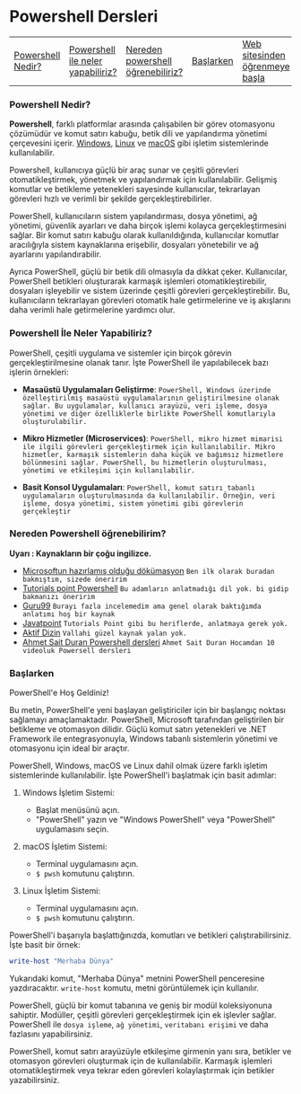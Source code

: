 # Powershell Dersleri
<table>
  <tr>
    <td><a href="#nedir">Powershell Nedir?</a></td>
    <td><a href="#yapilabilecekler">Powershell ile neler yapabiliriz?</a></td>
    <td><a href="#kaynaklar">Nereden powershell öğrenebiliriz?</a></td>
    <td><a href="#baslarken">Başlarken</a></td>
    <td><a href="https://hasan-kilici.github.io/powershell-dersleri/">Web sitesinden öğrenmeye başla</a></td>
  </tr>
</table>
<div id="nedir">

### Powershell Nedir?

**Powershell**, farklı platformlar arasında çalışabilen bir görev otomasyonu çözümüdür ve komut satırı kabuğu, betik dili ve yapılandırma yönetimi çerçevesini içerir. <a href="https://en.wikipedia.org/wiki/Microsoft_Windows">Windows</a>, <a href="https://en.wikipedia.org/wiki/Linux">Linux</a> ve <a href="https://en.wikipedia.org/wiki/MacOS">macOS</a> gibi işletim sistemlerinde kullanılabilir.

Powershell, kullanıcıya güçlü bir araç sunar ve çeşitli görevleri otomatikleştirmek, yönetmek ve yapılandırmak için kullanılabilir. Gelişmiş komutlar ve betikleme yetenekleri sayesinde kullanıcılar, tekrarlayan görevleri hızlı ve verimli bir şekilde gerçekleştirebilirler.

PowerShell, kullanıcıların sistem yapılandırması, dosya yönetimi, ağ yönetimi, güvenlik ayarları ve daha birçok işlemi kolayca gerçekleştirmesini sağlar. Bir komut satırı kabuğu olarak kullanıldığında, kullanıcılar komutlar aracılığıyla sistem kaynaklarına erişebilir, dosyaları yönetebilir ve ağ ayarlarını yapılandırabilir.

Ayrıca PowerShell, güçlü bir betik dili olmasıyla da dikkat çeker. Kullanıcılar, PowerShell betikleri oluşturarak karmaşık işlemleri otomatikleştirebilir, dosyaları işleyebilir ve sistem üzerinde çeşitli görevleri gerçekleştirebilir. Bu, kullanıcıların tekrarlayan görevleri otomatik hale getirmelerine ve iş akışlarını daha verimli hale getirmelerine yardımcı olur.

</div>
<div id="yapilabilecekler">

### Powershell İle Neler Yapabiliriz?
PowerShell, çeşitli uygulama ve sistemler için birçok görevin gerçekleştirilmesine olanak tanır. İşte PowerShell ile yapılabilecek bazı işlerin örnekleri:

- **Masaüstü Uygulamaları Geliştirme**: `PowerShell, Windows üzerinde özelleştirilmiş masaüstü uygulamalarının geliştirilmesine olanak sağlar. Bu uygulamalar, kullanıcı arayüzü, veri işleme, dosya yönetimi ve diğer özelliklerle birlikte PowerShell komutlarıyla oluşturulabilir.`

- **Mikro Hizmetler (Microservices)**: `PowerShell, mikro hizmet mimarisi ile ilgili görevleri gerçekleştirmek için kullanılabilir. Mikro hizmetler, karmaşık sistemlerin daha küçük ve bağımsız hizmetlere bölünmesini sağlar. PowerShell, bu hizmetlerin oluşturulması, yönetimi ve etkileşimi için kullanılabilir.`

- **Basit Konsol Uygulamaları**: `PowerShell, komut satırı tabanlı uygulamaların oluşturulmasında da kullanılabilir. Örneğin, veri işleme, dosya yönetimi, sistem yönetimi gibi görevlerin gerçekleştir`

</div>
<div id="kaynaklar">

### Nereden Powershell öğrenebilirim?
**Uyarı : Kaynakların bir çoğu ingilizce.**

- <a href="https://learn.microsoft.com/en-us/powershell/scripting/samples/sample-scripts-for-administration?view=powershell-7.3">Microsoftun hazırlamış olduğu dökümasyon</a> `Ben ilk olarak buradan bakmıştım, sizede öneririm`
- <a href="tutorialspoint.com/powershell/index.htm">Tutorials point Powershell</a> `Bu adamların anlatmadığı dil yok. bi gidip bakmanızı öneririm`
- <a href="guru99.com/powershell-tutorial.html">Guru99</a> `Burayı fazla incelemedim ama genel olarak baktığımda anlatımı hoş bir kaynak`
- <a href="javatpoint.com/powershell">Javatpoint</a> `Tutorials Point gibi bu heriflerde, anlatmaya gerek yok.`
- <a href="https://aktifdizin.com/dersler/powershell/">Aktif Dizin</a> `Vallahi güzel kaynak yalan yok.`
- <a href="youtube.com/watch?v=qU4dNDo05Ow&list=PLSftSvi1bqa7j0-r5HDLhWhHxzu0l2sY9">Ahmet Sait Duran Powershell dersleri</a> `Ahmet Sait Duran Hocamdan 10 videoluk Powersell dersleri`

</div>
<div id="baslarken">

### Başlarken
PowerShell'e Hoş Geldiniz!

Bu metin, PowerShell'e yeni başlayan geliştiriciler için bir başlangıç noktası sağlamayı amaçlamaktadır. PowerShell, Microsoft tarafından geliştirilen bir betikleme ve otomasyon dilidir. Güçlü komut satırı yetenekleri ve .NET Framework ile entegrasyonuyla, Windows tabanlı sistemlerin yönetimi ve otomasyonu için ideal bir araçtır.

PowerShell, Windows, macOS ve Linux dahil olmak üzere farklı işletim sistemlerinde kullanılabilir. İşte PowerShell'i başlatmak için basit adımlar:

1. Windows İşletim Sistemi:
   - Başlat menüsünü açın.
   - "PowerShell" yazın ve "Windows PowerShell" veya "PowerShell" uygulamasını seçin.

2. macOS İşletim Sistemi:
   - Terminal uygulamasını açın.
   - `$ pwsh` komutunu çalıştırın.

3. Linux İşletim Sistemi:
   - Terminal uygulamasını açın.
   - `$ pwsh` komutunu çalıştırın.

PowerShell'i başarıyla başlattığınızda, komutları ve betikleri çalıştırabilirsiniz. İşte basit bir örnek:

```ps1
write-host "Merhaba Dünya"
```

Yukarıdaki komut, "Merhaba Dünya" metnini PowerShell penceresine yazdıracaktır. `write-host` komutu, metni görüntülemek için kullanılır.

PowerShell, güçlü bir komut tabanına ve geniş bir modül koleksiyonuna sahiptir. Modüller, çeşitli görevleri gerçekleştirmek için ek işlevler sağlar. PowerShell ile `dosya işleme`, `ağ yönetimi`, `veritabanı erişimi` ve daha fazlasını yapabilirsiniz.

PowerShell, komut satırı arayüzüyle etkileşime girmenin yanı sıra, betikler ve otomasyon görevleri oluşturmak için de kullanılabilir. Karmaşık işlemleri otomatikleştirmek veya tekrar eden görevleri kolaylaştırmak için betikler yazabilirsiniz.
</div>

